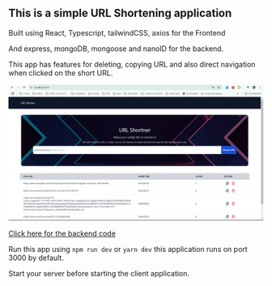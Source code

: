 ## This is a simple URL Shortening application

Built using React, Typescript, tailwindCSS, axios for the Frontend

And express, mongoDB, mongoose and nanoID for the backend.

This app has features for deleting, copying URL and also direct navigation when clicked on the short URL.

![Example page of the application](./public/app.png)

[Click here for the backend code](https://github.com/iam-rahul-sah/url-shortner-server)

Run this app using `npm run dev` or `yarn dev` this application runs on port 3000 by default.

Start your server before starting the client application.